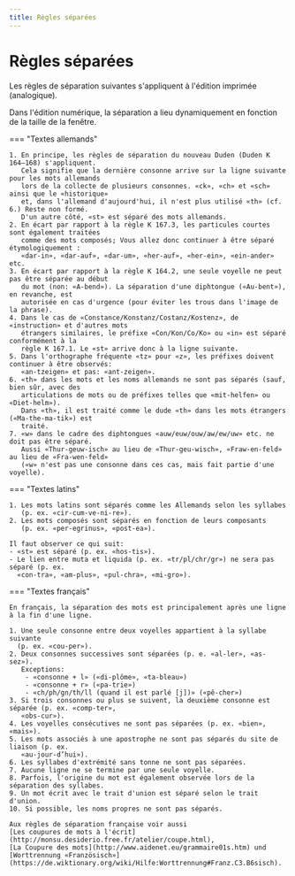 ```yaml
---
title: Règles séparées
---
```


# Règles séparées

Les règles de séparation suivantes s'appliquent à l'édition imprimée (analogique).

Dans l'édition numérique, la séparation a lieu dynamiquement en fonction de la
taille de la fenêtre.

=== "Textes allemands"
 
    1. En principe, les règles de séparation du nouveau Duden (Duden K 164–168) s'appliquent.
       Cela signifie que la dernière consonne arrive sur la ligne suivante pour les mots allemands
       lors de la collecte de plusieurs consonnes. «ck», «ch» et «sch» ainsi que le «historique»
       et, dans l'allemand d'aujourd'hui, il n'est plus utilisé «th» (cf. 6.) Reste non formé.
       D'un autre côté, «st» est séparé des mots allemands.
    2. En écart par rapport à la règle K 167.3, les particules courtes sont également traitées
       comme des mots composés; Vous allez donc continuer à être séparé étymologiquement :
       «dar-in», «dar-auf», «dar-um», «her-auf», «her-ein», «ein-ander» etc.
    3. En écart par rapport à la règle K 164.2, une seule voyelle ne peut pas être séparée au début
       du mot (non: «A-bend»). La séparation d'une diphtongue («Au-bent»), en revanche, est
       autorisée en cas d'urgence (pour éviter les trous dans l'image de la phrase).
    4. Dans le cas de «Constance/Konstanz/Costanz/Kostenz», de «instruction» et d'autres mots
       étrangers similaires, le préfixe «Con/Kon/Co/Ko» ou «in» est séparé conformément à la
       règle K 167.1. Le «st» arrive donc à la ligne suivante.
    5. Dans l'orthographe fréquente «tz» pour «z», les préfixes doivent continuer à être observés:
       «an-tzeigen» et pas: «ant-zeigen».
    6. «th» dans les mots et les noms allemands ne sont pas séparés (sauf, bien sûr, avec des
       articulations de mots ou de préfixes telles que «mit-helfen» ou «Diet-helm»).
       Dans «th», il est traité comme le dude «th» dans les mots étrangers («Ma-the-ma-tik») est
       traité.
    7. «w» dans le cadre des diphtongues «auw/euw/ouw/aw/ew/uw» etc. ne doit pas être séparé.
       Aussi «Thur-geuw-isch» au lieu de «Thur-geu-wisch», «Fraw-en-feld» au lieu de «Fra-wen-feld»
       («w» n'est pas une consonne dans ces cas, mais fait partie d'une voyelle).

=== "Textes latins"

    1. Les mots latins sont séparés comme les Allemands selon les syllabes
       (p. ex. «cir-cum-ve-ni-re»).
    2. Les mots composés sont séparés en fonction de leurs composants
       (p. ex. «per-egrinus», «post-ea»).

    Il faut observer ce qui suit:  
    - «st» est séparé (p. ex. «hos-tis»).  
    - Le lien entre muta et liquida (p. ex. «tr/pl/chr/gr») ne sera pas séparé (p. ex.
      «con-tra», «am-plus», «pul-chra», «mi-gro»).

=== "Textes français" 

    En français, la séparation des mots est principalement après une ligne à la fin d'une ligne.

    1. Une seule consonne entre deux voyelles appartient à la syllabe suivante
      (p. ex. «cou-per»).
    2. Deux consonnes successives sont séparées (p. e. «al-ler», «as-sez»).  
       Exceptions:  
        - «consonne + l» («di-plôme», «ta-bleau»)  
        - «consonne + r» («pa-trie»)  
        - «ch/ph/gn/th/ll (quand il est parlé [j])» («pê-cher»)  
    3. Si trois consonnes ou plus se suivent, la deuxième consonne est séparée (p. ex. «comp-ter»,
       «obs-cur»).
    4. Les voyelles consécutives ne sont pas séparées (p. ex. «bien», «mais»).
    5. Les mots associés à une apostrophe ne sont pas séparés du site de liaison (p. ex.
       «au-jour-d’hui»).
    6. Les syllabes d'extrémité sans tonne ne sont pas séparées.
    7. Aucune ligne ne se termine par une seule voyelle.
    8. Parfois, l'origine du mot est également observée lors de la séparation des syllabes.
    9. Un mot écrit avec le trait d'union est séparé selon le trait d'union.
    10. Si possible, les noms propres ne sont pas séparés.
   
    Aux règles de séparation française voir aussi
    [Les coupures de mots à l'écrit](http://monsu.desiderio.free.fr/atelier/coupe.html),
    [La Coupure des mots](http://www.aidenet.eu/grammaire01s.htm) und
    [Worttrennung «Französisch»](https://de.wiktionary.org/wiki/Hilfe:Worttrennung#Franz.C3.B6sisch).
